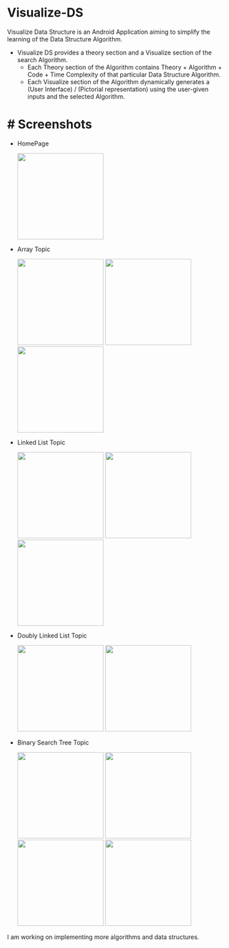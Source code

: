 # Visualize-DS

Visualize Data Structure is an Android Application aiming to simplify the learning of the Data Structure Algorithm.

* Visualize DS provides a theory section and a Visualize section of the search Algorithm.
  * Each Theory section of the Algorithm contains Theory + Algorithm + Code + Time Complexity of that particular Data Structure Algorithm.
  * Each Visualize section of the Algorithm dynamically generates a (User Interface) / (Pictorial representation) using the user-given inputs and the selected Algorithm.


# # Screenshots

  * HomePage 
 
    <img src="https://user-images.githubusercontent.com/66767005/174962578-031b5a73-87b4-4e91-bc9f-4cccb4648385.jpg"  width="200"/>
  
  * Array Topic 
 
    <img src = "https://user-images.githubusercontent.com/66767005/174963443-d90111cc-1434-49f2-b48e-aa6481112c25.jpg" width = "200"/>
    <img src = "https://user-images.githubusercontent.com/66767005/174963450-3c141dec-ffa5-4661-95b5-436dfd6048a0.jpg" width = "200"/>
    <img src = "https://user-images.githubusercontent.com/66767005/174963452-8adb70c9-2560-442e-98c1-619128d84d77.jpg" width = "200"/>
    
  * Linked List Topic

    <img src = "https://user-images.githubusercontent.com/66767005/174963454-3d7de154-cad7-4ef9-9d20-cbad5daaffbe.jpg" width = "200"/>
    <img src = "https://user-images.githubusercontent.com/66767005/174963457-3273ed6a-295b-4c77-bb86-12bc2570ac06.jpg" width = "200"/>
    <img src = "https://user-images.githubusercontent.com/66767005/174963463-2db97c7e-3273-49ab-8495-c6c1f862e8d2.jpg" width = "200"/>

  * Doubly Linked List Topic

    <img src = "https://user-images.githubusercontent.com/66767005/174963458-8f8a77f6-4b3e-49cb-a037-147eaa28f6de.jpg" width = "200"/>
    <img src = "https://user-images.githubusercontent.com/66767005/174963459-b674c4d8-1d77-4fc0-89d6-5ceec54ce66f.jpg" width = "200"/>

  * Binary Search Tree Topic

    <img src = "https://user-images.githubusercontent.com/66767005/174963467-c246b2df-d2f0-41f8-8708-329573e1cea4.jpg" width = "200"/>
    <img src = "https://user-images.githubusercontent.com/66767005/174963470-bf9b6ed0-6dbd-49eb-93ce-d1b019fd636a.jpg" width = "200"/>
    <img src = "https://user-images.githubusercontent.com/66767005/174963477-5a3cd56c-eb80-4fd4-9c8c-02cf868d232b.jpg" width = "200"/>
    <img src = "https://user-images.githubusercontent.com/66767005/174963481-7293b7c2-5c08-4ffe-b12c-9832999eba27.jpg" width = "200"/>
    
I am working on implementing more algorithms and data structures.
